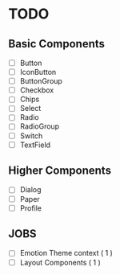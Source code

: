 # TODO

## Basic Components

- [ ] Button
- [ ] IconButton
- [ ] ButtonGroup
- [ ] Checkbox
- [ ] Chips
- [ ] Select
- [ ] Radio
- [ ] RadioGroup
- [ ] Switch
- [ ] TextField

## Higher Components

- [ ] Dialog
- [ ] Paper
- [ ] Profile

## JOBS

- [ ] Emotion Theme context ( 1 )
- [ ] Layout Components ( 1 )
